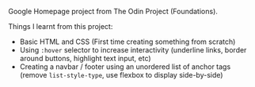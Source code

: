 Google Homepage project from The Odin Project (Foundations).

Things I learnt from this project:
- Basic HTML and CSS (First time creating something from scratch)
- Using `:hover` selector to increase interactivity (underline links, border around buttons, highlight text input, etc)
- Creating a navbar / footer using an unordered list of anchor tags (remove `list-style-type`, use flexbox to display side-by-side)
